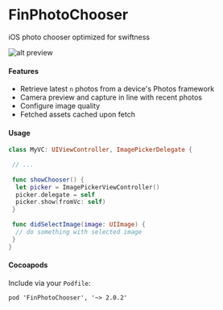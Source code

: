 # FinPhotoChooser
iOS photo chooser optimized for swiftness

![alt preview](recording.gif)

#### Features
 - Retrieve latest `n` photos from a device's Photos framework
 - Camera preview and capture in line with recent photos
 - Configure image quality
 - Fetched assets cached upon fetch
 
#### Usage
```swift
class MyVC: UIViewController, ImagePickerDelegate {
 
 // ...
 
 func showChooser() {
  let picker = ImagePickerViewController()
  picker.delegate = self
  picker.show(fromVc: self) 
 }
 
 func didSelectImage(image: UIImage) {
  // do something with selected image
 }
}
```

#### Cocoapods
Include via your `Podfile`:

`pod 'FinPhotoChooser', '~> 2.0.2'`
